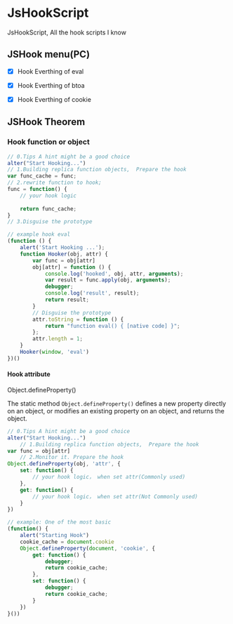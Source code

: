 # JsHookScript

JsHookScript, All the hook scripts I know

## JSHook  menu(PC)

- [x] Hook Everthing of eval
- [x] Hook Everthing of btoa
- [x] Hook Everthing of cookie


## JSHook Theorem

### Hook function or object

```js
// 0.Tips A hint might be a good choice
alter("Start Hooking...")
// 1.Building replica function objects,  Prepare the hook
var func_cache = func;
// 2.rewrite function to hook;
func = function() {
	// your hook logic
	
	return func_cache;
}
// 3.Disguise the prototype

// example hook eval
(function () {
    alert('Start Hooking ...');
    function Hooker(obj, attr) {
        var func = obj[attr]
        obj[attr] = function () {
            console.log('hooked', obj, attr, arguments);
            var result = func.apply(obj, arguments);
            debugger;
            console.log('result', result);
            return result;
        }
        // Disguise the prototype
        attr.toString = function () {
            return "function eval() { [native code] }";
        };
        attr.length = 1;
    }
    Hooker(window, 'eval')
})()
```

#### Hook attribute

Object.defineProperty()

The static method `Object.defineProperty()` defines a new property directly on an object, or modifies an existing property on an object, and returns the object.

```js
// 0.Tips A hint might be a good choice
alter("Start Hooking...")
    // 1.Building replica function objects,  Prepare the hook
var func = obj[attr]
    // 2.Monitor it. Prepare the hook
Object.defineProperty(obj, 'attr', {
    set: function() {
        // your hook logic， when set attr(Commonly used)
    },
    get: function() {
        // your hook logic， when set attr(Not Commonly used)
    }
})

// example: One of the most basic
(function() {
    alert("Starting Hook")
    cookie_cache = document.cookie
    Object.defineProperty(document, 'cookie', {
        get: function() {
            debugger;
            return cookie_cache;
        },
        set: function() {
            debugger;
            return cookie_cache;
        }
    })
}())
```




